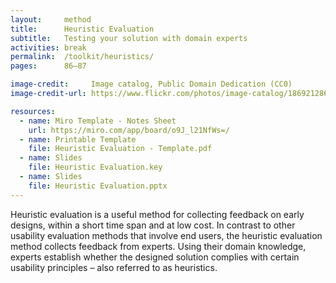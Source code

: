 ```yaml
---
layout:     method
title:      Heuristic Evaluation
subtitle:   Testing your solution with domain experts
activities: break
permalink:  /toolkit/heuristics/
pages:      86–87

image-credit:     Image catalog, Public Domain Dedication (CC0)
image-credit-url: https://www.flickr.com/photos/image-catalog/18692128651/

resources:
  - name: Miro Template - Notes Sheet
    url: https://miro.com/app/board/o9J_l21NfWs=/
  - name: Printable Template
    file: Heuristic Evaluation - Template.pdf
  - name: Slides
    file: Heuristic Evaluation.key
  - name: Slides
    file: Heuristic Evaluation.pptx
---
```


Heuristic evaluation is a useful method for collecting feedback on early designs, within a short time span and at low cost. In contrast to other usability evaluation methods that involve end users, the heuristic evaluation method collects feedback from experts. Using their domain knowledge, experts establish whether the designed solution complies with certain usability principles – also referred to as heuristics.
